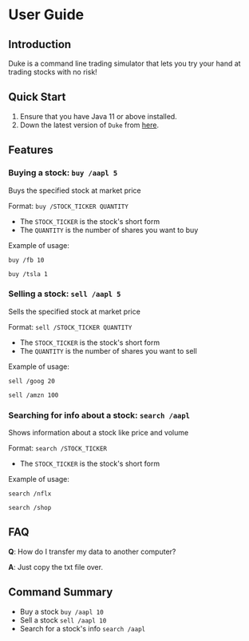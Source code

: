# User Guide

## Introduction

Duke is a command line trading simulator that lets you try your hand at trading stocks with no risk!

## Quick Start

1. Ensure that you have Java 11 or above installed.
1. Down the latest version of `Duke` from [here](http://link.to/duke).

## Features 

### Buying a stock: `buy /aapl 5`
Buys the specified stock at market price

Format: `buy /STOCK_TICKER QUANTITY`

* The `STOCK_TICKER` is the stock's short form
* The `QUANTITY` is the number of shares you want to buy

Example of usage: 

`buy /fb 10`

`buy /tsla 1`

### Selling a stock: `sell /aapl 5`
Sells the specified stock at market price

Format: `sell /STOCK_TICKER QUANTITY`

* The `STOCK_TICKER` is the stock's short form
* The `QUANTITY` is the number of shares you want to sell

Example of usage: 

`sell /goog 20`

`sell /amzn 100`

### Searching for info about a stock: `search /aapl`
Shows information about a stock like price and volume

Format: `search /STOCK_TICKER`

* The `STOCK_TICKER` is the stock's short form

Example of usage: 

`search /nflx`

`search /shop`

## FAQ

**Q**: How do I transfer my data to another computer? 

**A**: Just copy the txt file over.

## Command Summary

* Buy a stock `buy /aapl 10`
* Sell a stock `sell /aapl 10`
* Search for a stock's info `search /aapl`
